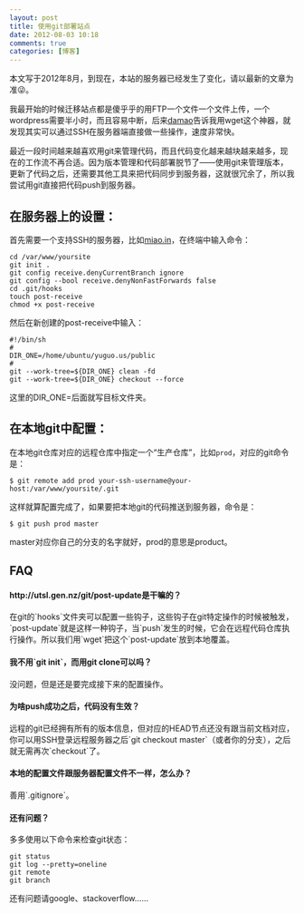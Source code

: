 ```yaml
---
layout: post
title: 使用git部署站点
date: 2012-08-03 10:18
comments: true
categories: [博客]
---
```


<div class="warning">本文写于2012年8月，到现在，本站的服务器已经发生了变化，请以最新的文章为准😜。</div>


我最开始的时候迁移站点都是傻乎乎的用FTP一个文件一个文件上传，一个wordpress需要半小时，而且容易中断，后来<a href="http://ooxx.me/">damao</a>告诉我用wget这个神器，就发现其实可以通过SSH在服务器端直接做一些操作，速度非常快。

最近一段时间越来越喜欢用git来管理代码，而且代码变化越来越块越来越多，现在的工作流不再合适。因为版本管理和代码部署脱节了——使用git来管理版本，更新了代码之后，还需要其他工具来把代码同步到服务器，这就很冗余了，所以我尝试用git直接把代码push到服务器。
<h2>在服务器上的设置：</h2>
首先需要一个支持SSH的服务器，比如<a href="http://miao.in/">miao.in</a>，在终端中输入命令：

	cd /var/www/yoursite
	git init .
	git config receive.denyCurrentBranch ignore
	git config --bool receive.denyNonFastForwards false
	cd .git/hooks
	touch post-receive
	chmod +x post-receive

然后在新创建的post-receive中输入：

	#!/bin/sh
	#
	DIR_ONE=/home/ubuntu/yuguo.us/public
	#
	git --work-tree=${DIR_ONE} clean -fd
	git --work-tree=${DIR_ONE} checkout --force

这里的DIR_ONE=后面就写目标文件夹。

<h2>在本地git中配置：</h2>

在本地git仓库对应的远程仓库中指定一个“生产仓库”，比如`prod`，对应的git命令是：

	$ git remote add prod your-ssh-username@your-host:/var/www/yoursite/.git

这样就算配置完成了，如果要把本地git的代码推送到服务器，命令是：

	$ git push prod master

master对应你自己的分支的名字就好，prod的意思是product。

<h2>FAQ</h2>
<h4>http://utsl.gen.nz/git/post-update是干嘛的？</h4>
在git的`hooks`文件夹可以配置一些钩子，这些钩子在git特定操作的时候被触发，`post-update`就是这样一种钩子，当`push`发生的时候，它会在远程代码仓库执行操作。所以我们用`wget`把这个`post-update`放到本地覆盖。
<h4>我不用`git init`，而用git clone可以吗？</h4>
没问题，但是还是要完成接下来的配置操作。
<h4>为啥push成功之后，代码没有生效？</h4>
远程的git已经拥有所有的版本信息，但对应的HEAD节点还没有跟当前文档对应，你可以用SSH登录远程服务器之后`git checkout master`（或者你的分支），之后就无需再次`checkout`了。
<h4>本地的配置文件跟服务器配置文件不一样，怎么办？</h4>
善用`.gitignore`。
<h4>还有问题？</h4>
多多使用以下命令来检查git状态：

	git status
	git log --pretty=oneline
	git remote
	git branch

还有问题请google、stackoverflow……

